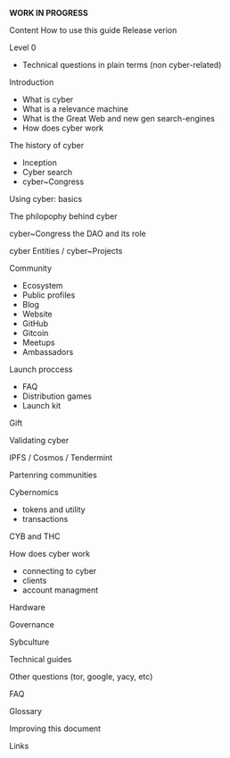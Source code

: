 **WORK IN PROGRESS**

Content
How to use this guide
Release verion

Level 0
- Technical questions in plain terms (non cyber-related)

Introduction
- What is cyber
- What is a relevance machine 
- What is the Great Web and new gen search-engines
- How does cyber work

The history of cyber
- Inception
- Cyber search
- cyber~Congress

Using cyber: basics

The philopophy behind cyber

cyber~Congress the DAO and its role

cyber Entities / cyber~Projects

Community
- Ecosystem
- Public profiles
- Blog
- Website
- GitHub
- Gitcoin
- Meetups
- Ambassadors

Launch proccess
- FAQ
- Distribution games
- Launch kit

Gift

Validating cyber

IPFS / Cosmos / Tendermint

Partenring communities

Cybernomics
- tokens and utility
- transactions

CYB and THC

How does cyber work
- connecting to cyber
- clients
- account managment

Hardware

Governance

Sybculture

Technical guides

Other questions (tor, google, yacy, etc) 

FAQ

Glossary

Improving this document

Links




